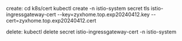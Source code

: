 create:
cd k8s/cert
kubectl create -n istio-system secret tls istio-ingressgateway-cert --key=zyxhome.top.exp20240412.key --cert=zyxhome.top.exp20240412.cert

delete:
kubectl delete secret istio-ingressgateway-cert -n istio-system